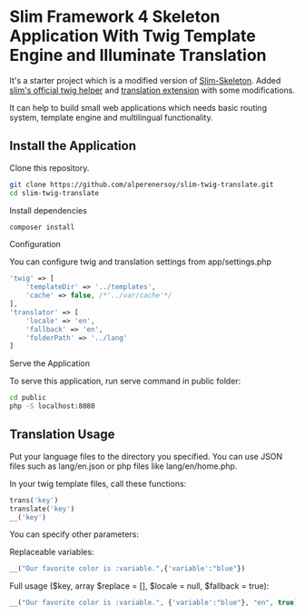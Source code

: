 # Slim Framework 4 Skeleton Application With Twig Template Engine and Illuminate Translation

It's a starter project which is a modified version of [Slim-Skeleton](https://github.com/slimphp/Slim-Skeleton). Added [slim's official twig helper](https://github.com/slimphp/Twig-View) and [translation extension](https://github.com/dkesberg/slim-twig-translation-extension) with some modifications.

It can help to build small web applications which needs basic routing system, template engine and multilingual functionality.

## Install the Application

Clone this repository.

```bash
git clone https://github.com/alperenersoy/slim-twig-translate.git
cd slim-twig-translate
```

Install dependencies

```bash
composer install
```

Configuration

You can configure twig and translation settings from app/settings.php
```php
'twig' => [
    'templateDir' => '../templates',
    'cache' => false, /*'../var/cache'*/
],
'translator' => [
    'locale' => 'en',
    'fallback' => 'en',
    'folderPath' => '../lang'
]
```

Serve the Application

To serve this application, run serve command in public folder:

```bash
cd public
php -S localhost:8080
```

## Translation Usage

Put your language files to the directory you specified. You can use JSON files such as lang/en.json or php files like lang/en/home.php.

In your twig template files, call these functions:

```php
trans('key')
translate('key')
__('key')
```

You can specify other parameters:

Replaceable variables:
```php
__("Our favorite color is :variable.",{'variable':"blue"})
```

Full usage ($key, array $replace = [], $locale = null, $fallback = true):
```php
__("Our favorite color is :variable.", {'variable':"blue"}, "en", true)
```